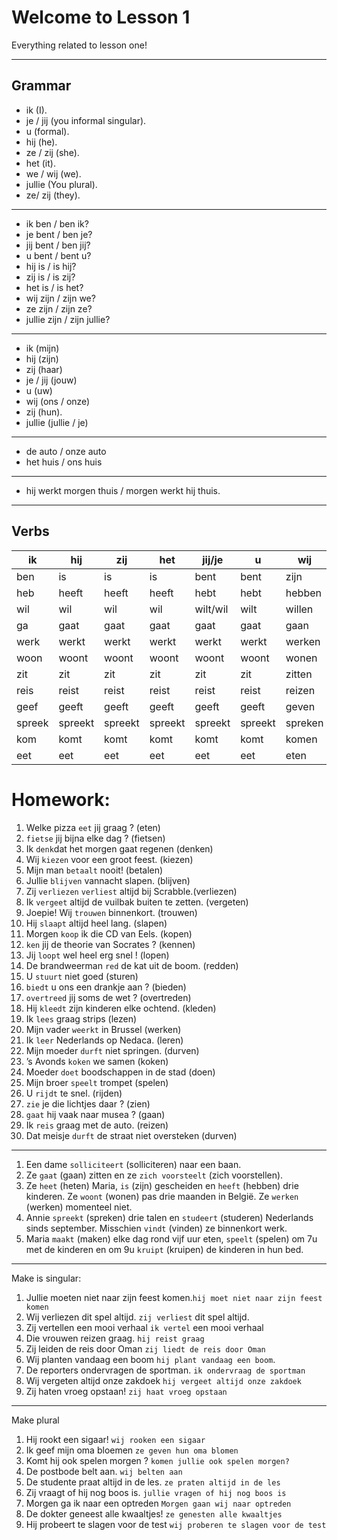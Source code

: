 # Welcome to Lesson 1
Everything related to lesson one!
***
## Grammar
* ik (I).
* je / jij (you informal singular).
* u (formal).
* hij (he).
* ze / zij (she).
* het (it).
* we / wij (we).
* jullie (You plural).
* ze/ zij (they).
***
* ik ben / ben ik?
* je bent / ben je?
* jij bent / ben jij?
* u bent / bent u?
* hij is / is hij?
* zij is / is zij?
* het is / is het?
* wij zijn / zijn we?
* ze zijn / zijn ze?
* jullie zijn / zijn jullie?
***
* ik (mijn)
* hij (zijn)
* zij (haar)
* je / jij (jouw)
* u (uw)
* wij (ons / onze)
* zij (hun).
* jullie (jullie / je)
***
* de auto / onze auto
* het huis / ons huis
***
* hij werkt morgen thuis / morgen werkt hij thuis.
***


## Verbs
| ik     | hij     | zij     | het     | jij/je  | u       | wij     | ze      | jullie  |
|--------|---------|---------|---------|---------|---------|---------|---------|---------|
| ben    | is      | is      | is      | bent    | bent    | zijn    | zijn    | zijn    |
| heb    | heeft   | heeft   | heeft   | hebt    | hebt    | hebben  | hebben  | hebben  |
| wil    | wil     | wil     | wil     | wilt/wil| wilt    | willen  | willen  | willen  |
| ga     | gaat    | gaat    | gaat    | gaat    | gaat    | gaan    | gaan    | gaan    |
| werk   | werkt   | werkt   | werkt   | werkt   | werkt   | werken  | werken  | werken  |
| woon   | woont   | woont   | woont   | woont   | woont   | wonen   | wonen   | wonen   |
| zit    | zit     | zit     | zit     | zit     | zit     | zitten  | zitten  | zitten  |
| reis   | reist   | reist   | reist   | reist   | reist   | reizen  | reizen  | reizen  |
| geef   | geeft   | geeft   | geeft   | geeft   | geeft   | geven   | geven   | geven   |
| spreek | spreekt | spreekt | spreekt | spreekt | spreekt | spreken | spreken | spreken |
| kom    | komt    | komt    | komt    | komt    | komt    | komen   | komen   | komen   |
| eet    | eet     | eet     | eet     | eet     | eet     | eten    | eten    | eten    |

# Homework:

1. Welke pizza `eet` jij graag ? (eten)
2. `fietse` jij bijna elke dag ?  (fietsen)
3. Ik `denk`dat het morgen gaat regenen  (denken)
4. Wij `kiezen` voor een groot feest. (kiezen)
5. Mijn man `betaalt` nooit!  (betalen)
6. Jullie `blijven` vannacht slapen.  (blijven)
7. Zij `verliezen` `verliest` altijd bij Scrabble.(verliezen)
8. Ik `vergeet` altijd de vuilbak buiten te zetten.  (vergeten)
9. Joepie! Wij `trouwen` binnenkort. (trouwen)
10. Hij `slaapt` altijd heel lang.  (slapen)
11. Morgen `koop` ik die CD van Eels. (kopen)
12. `ken` jij de theorie van Socrates ?  (kennen)
13. Jij `loopt` wel heel erg snel !  (lopen)
14. De brandweerman `red` de kat uit de boom.  (redden)
15. U `stuurt` niet goed  (sturen)
16. `biedt` u ons een drankje aan ? (bieden)
17. `overtreed` jij soms de wet ?  (overtreden)
18. Hij `kleedt` zijn kinderen elke ochtend. (kleden)
19. Ik `lees` graag strips   (lezen)
20. Mijn vader `weerkt` in Brussel (werken)
21. Ik `leer` Nederlands op Nedaca. (leren)
22. Mijn moeder `durft` niet springen.  (durven)
23. ’s Avonds `koken` we samen (koken)
24. Moeder `doet` boodschappen in de stad  (doen)
25. Mijn broer `speelt` trompet (spelen)
26. U `rijdt` te snel. (rijden)
27. `zie` je die lichtjes daar ? (zien)
28. `gaat` hij vaak naar musea ? (gaan)
29. Ik `reis` graag met de auto.  (reizen)
30. Dat meisje `durft` de straat niet oversteken (durven)
       
***
1. Een dame `solliciteert` (solliciteren) naar een baan.
2. Ze `gaat` (gaan) zitten en ze `zich voorsteelt` (zich voorstellen).
3. Ze `heet` (heten) Maria, `is` (zijn) gescheiden en `heeft` (hebben) drie kinderen. Ze `woont` (wonen) pas drie maanden in België. Ze `werken` (werken) momenteel niet.
4. Annie `spreekt` (spreken) drie talen en `studeert` (studeren) Nederlands sinds september. Misschien `vindt` (vinden) ze binnenkort werk.
5. Maria `maakt` (maken) elke dag rond vijf uur eten, `speelt` (spelen) om 7u met de kinderen en om 9u `kruipt` (kruipen) de kinderen in hun bed.
***
Make is singular:
1. Jullie moeten niet naar zijn feest komen.`hij moet niet naar zijn feest komen`
2. Wij verliezen dit spel altijd. `zij verliest` dit spel altijd.
3. Zij vertellen een mooi verhaal `ik vertel` een mooi verhaal
4. Die vrouwen reizen graag. `hij reist graag`
5. Zij leiden de reis door Oman `zij liedt de reis door Oman`
6. Wij planten vandaag een boom `hij plant vandaag een boom`.
7. De reporters ondervragen de sportman. `ik ondervraag de sportman`
8. Wij vergeten altijd onze zakdoek `hij vergeet altijd onze zakdoek`
9. Zij haten vroeg opstaan! `zij haat vroeg opstaan`
***
Make plural
1. Hij rookt een sigaar! `wij rooken een sigaar`
2. Ik geef mijn oma bloemen `ze geven hun oma blomen`
3. Komt hij ook spelen morgen ? `komen jullie ook spelen morgen? `
4. De postbode belt aan. `wij belten aan`
5. De studente praat altijd in de les. `ze praten altijd in de les`
6. Zij vraagt of hij nog boos is. `jullie vragen of hij nog boos is`
7. Morgen ga ik naar een optreden `Morgen gaan wij naar optreden`
8. De dokter geneest alle kwaaltjes! `ze genesten alle kwaaltjes`
9. Hij probeert te slagen voor de test `wij proberen te slagen voor de test`


